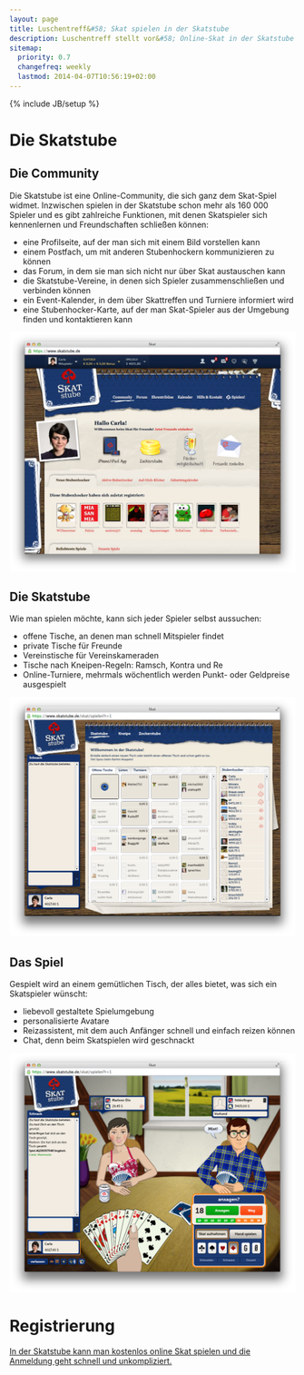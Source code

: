 ```yaml
---
layout: page
title: Luschentreff&#58; Skat spielen in der Skatstube
description: Luschentreff stellt vor&#58; Online-Skat in der Skatstube
sitemap:
  priority: 0.7
  changefreq: weekly
  lastmod: 2014-04-07T10:56:19+02:00
---
```

{% include JB/setup %}


# Die Skatstube
  
## Die Community

    
Die Skatstube ist eine Online-Community, die sich ganz dem Skat-Spiel widmet. Inzwischen spielen in der Skatstube schon mehr als 160 000 Spieler und es gibt zahlreiche Funktionen, mit denen Skatspieler sich kennenlernen und Freundschaften schließen können: 

* eine Profilseite, auf der man sich mit einem Bild vorstellen kann
* einem Postfach, um mit anderen Stubenhockern kommunizieren zu können
* das Forum, in dem sie man sich nicht nur über Skat austauschen kann
* die Skatstube-Vereine, in denen sich Spieler zusammenschließen und verbinden können
* ein Event-Kalender, in dem über Skattreffen und Turniere informiert wird
* eine Stubenhocker-Karte, auf der man Skat-Spieler aus der Umgebung finden und kontaktieren kann

   

<img alt="Community" src="/assets/themes/custom/images/skatstube_community.png" width="520px">

<h2>Die Skatstube</h2>


Wie man spielen möchte, kann sich jeder Spieler selbst aussuchen:

* offene Tische, an denen man schnell Mitspieler findet
* private Tische für Freunde
* Vereinstische für Vereinskameraden
* Tische nach Kneipen-Regeln: Ramsch, Kontra und Re
* Online-Turniere, mehrmals wöchentlich werden Punkt- oder Geldpreise ausgespielt
    
    
<img alt="Spiel" src="/assets/themes/custom/images/skatstube_lobby.png" width="520px">
  
 <h2>Das Spiel</h2>

 Gespielt wird an einem gemütlichen Tisch, der alles bietet, was sich ein Skatspieler wünscht:

 * liebevoll gestaltete Spielumgebung
 * personalisierte Avatare
 * Reizassistent, mit dem auch Anfänger schnell und einfach reizen können
 * Chat, denn beim Skatspielen wird geschnackt

 
 
<img alt="Spiel" src="/assets/themes/custom/images/skatstube_spiel.png" width="520px">

# Registrierung

[In der Skatstube kann man kostenlos online Skat spielen und die Anmeldung geht schnell und unkompliziert.](https://www.skatstube.de)
